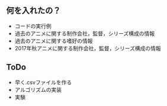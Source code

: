 ## 何を入れたの？
- コードの実行例
- 過去のアニメに関する制作会社，監督，シリーズ構成の情報
- 過去のアニメに関する嗜好の情報
- 2017年秋アニメに関する制作会社，監督，シリーズ構成の情報

## ToDo
- 早く.csvファイルを作る
- アルゴリズムの実装
- 実験
